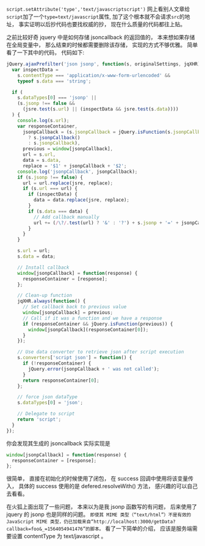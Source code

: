 `script.setAttribute('type','text/javascriptscript')`
网上看别人文章给`script`加了一个`type=text/javascript`属性, 加了这个根本就不会请求`src`的地址， 事实证明以后抄代码也要找权威的抄， 现在什么质量的代码都往上贴。

之前比较好奇 jquery 中是如何存储 jsoncallback 的返回值的， 本来想如果存储在全局变量中， 那么结束的时候都需要删除该存储， 实现的方式不够优雅。 简单看了一下其中的代码， 代码如下:

```js
jQuery.ajaxPrefilter('json jsonp', function(s, originalSettings, jqXHR) {
  var inspectData =
    s.contentType === 'application/x-www-form-urlencoded' &&
    typeof s.data === 'string';

  if (
    s.dataTypes[0] === 'jsonp' ||
    (s.jsonp !== false &&
      (jsre.test(s.url) || (inspectData && jsre.test(s.data))))
  ) {
    console.log(s.url);
    var responseContainer,
      jsonpCallback = (s.jsonpCallback = jQuery.isFunction(s.jsonpCallback)
        ? s.jsonpCallback()
        : s.jsonpCallback),
      previous = window[jsonpCallback],
      url = s.url,
      data = s.data,
      replace = '$1' + jsonpCallback + '$2';
    console.log('jsonpCallback', jsonpCallback);
    if (s.jsonp !== false) {
      url = url.replace(jsre, replace);
      if (s.url === url) {
        if (inspectData) {
          data = data.replace(jsre, replace);
        }
        if (s.data === data) {
          // Add callback manually
          url += (/\?/.test(url) ? '&' : '?') + s.jsonp + '=' + jsonpCallback;
        }
      }
    }

    s.url = url;
    s.data = data;

    // Install callback
    window[jsonpCallback] = function(response) {
      responseContainer = [response];
    };

    // Clean-up function
    jqXHR.always(function() {
      // Set callback back to previous value
      window[jsonpCallback] = previous;
      // Call if it was a function and we have a response
      if (responseContainer && jQuery.isFunction(previous)) {
        window[jsonpCallback](responseContainer[0]);
      }
    });

    // Use data converter to retrieve json after script execution
    s.converters['script json'] = function() {
      if (!responseContainer) {
        jQuery.error(jsonpCallback + ' was not called');
      }
      return responseContainer[0];
    };

    // force json dataType
    s.dataTypes[0] = 'json';

    // Delegate to script
    return 'script';
  }
});
```

你会发现其生成的 jsoncallback 实际实现是
```js
window[jsonpCallback] = function(response) {
  responseContainer = [response];
};
```
很简单， 直接在初始化的时候使用了闭包， 在 success 回调中使用将该变量传入， 具体的 success 使用的是 defered.resolveWith() 方法， 感兴趣的可以自己去看看。

在火狐上面出现了一些问题， 本来以为是我 jsonp 函数写的有问题， 后来使用了 jquery 的 jsonp 也是同样的问题。
`即使其 MIME 类型（“text/html”）不是有效的 JavaScript MIME 类型，仍已加载来自“http://localhost:3000/getData?callback=foo&_=1564054941476”的脚本。`
看了一下简单的介绍， 应该是服务端需要设置 contentType 为 text/javascript 。
